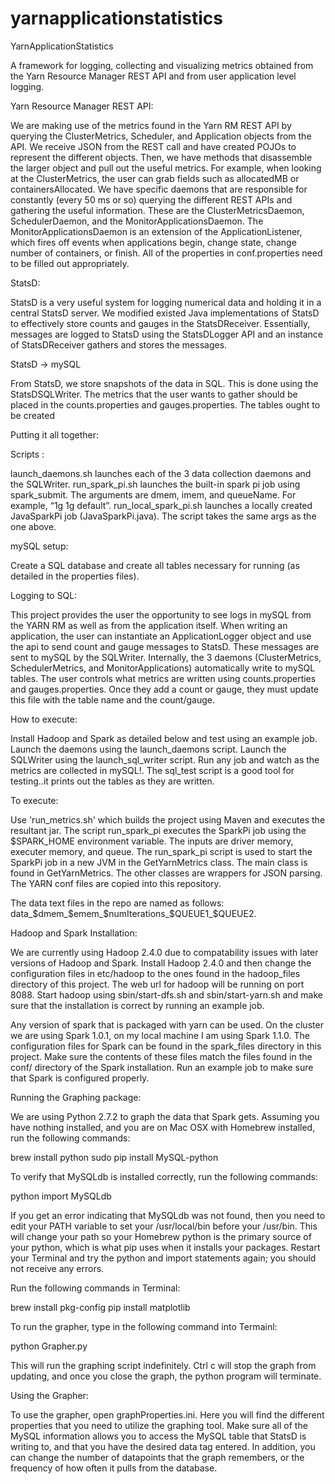 yarnapplicationstatistics
=========================
YarnApplicationStatistics

A framework for logging, collecting and visualizing metrics obtained from the Yarn Resource Manager REST API and from user application level logging. 

Yarn Resource Manager REST API:

We are making use of the metrics found in the Yarn RM REST API by querying the ClusterMetrics, Scheduler, and Application objects from the API. We receive JSON from the REST call and have created POJOs to represent the different objects. Then, we have methods that disassemble the larger object and pull out the useful metrics. For example, when looking at the ClusterMetrics, the user can grab fields such as allocatedMB or containersAllocated. We have specific daemons that are responsible for constantly (every 50 ms or so) querying the different REST APIs and gathering the useful information. These are the ClusterMetricsDaemon, SchedulerDaemon, and the MonitorApplicationsDaemon. The MonitorApplicationsDaemon is an extension of the ApplicationListener, which fires off events when applications begin, change state, change number of containers, or finish. All of the properties in conf.properties need to be filled out appropriately.

StatsD:

StatsD is a very useful system for logging numerical data and holding it in a central StatsD server. We modified existed Java implementations of StatsD to effectively store counts and gauges in the StatsDReceiver. Essentially, messages are logged to StatsD using the StatsDLogger API and an instance of StatsDReceiver gathers and stores the messages. 

StatsD -> mySQL

From StatsD, we store snapshots of the data in SQL. This is done using the StatsDSQLWriter. The metrics that the user wants to gather should be placed in the counts.properties and gauges.properties. The tables ought to be created 

Putting it all together:

Scripts :

launch_daemons.sh launches each of the 3 data collection daemons and the SQLWriter. 
run_spark_pi.sh launches the built-in spark pi job using spark_submit. The arguments are dmem, imem, and queueName. For example, “1g 1g default”.
run_local_spark_pi.sh launches a locally created JavaSparkPi job (JavaSparkPi.java). The script takes the same args as the one above.

mySQL setup:

Create a SQL database and create all tables necessary for running (as detailed in the properties files). 

Logging to SQL:

This project provides the user the opportunity to see logs in mySQL from the YARN RM as well as from the application itself. When writing an application, the user can instantiate an ApplicationLogger object and use the api to send count and gauge messages to StatsD. These messages are sent to mySQL by the SQLWriter. Internally, the 3 daemons (ClusterMetrics, SchedulerMetrics, and MonitorApplications) automatically write to mySQL tables. The user controls what metrics are written using counts.properties and gauges.properties. Once they add a count or gauge, they must update this file with the table name and the count/gauge. 

How to execute:

Install Hadoop and Spark as detailed below and test using an example job. Launch the daemons using the launch_daemons script. Launch the SQLWriter using the launch_sql_writer script. Run any job and watch as the metrics are collected in mySQL!. The sql_test script is a good tool for testing..it prints out the tables as they are written.

To execute:

Use 'run_metrics.sh' which builds the project using Maven and executes the resultant jar. The script run_spark_pi executes the SparkPi job using the $SPARK_HOME environment variable. The inputs are driver memory, executer memory, and queue. The run_spark_pi script is used to start the SparkPi job in a new JVM in the GetYarnMetrics class. The main class is found in GetYarnMetrics. The other classes are wrappers for JSON parsing. The YARN conf files are copied into this repository.

The data text files in the repo are named as follows: data_$dmem_$emem_$numIterations_$QUEUE1_$QUEUE2.

Hadoop and Spark Installation:

We are currently using Hadoop 2.4.0 due to compatability issues with later versions of Hadoop and Spark. Install Hadoop 2.4.0 and then change the configuration files in etc/hadoop to the ones found in the hadoop_files directory of this project. The web url for hadoop will be running on port 8088. Start hadoop using sbin/start-dfs.sh and sbin/start-yarn.sh and make sure that the installation is correct by running an example job. 

Any version of spark that is packaged with yarn can be used. On the cluster we are using Spark 1.0.1, on my local machine I am using Spark 1.1.0. The configuration files for Spark can be found in the spark_files directory in this project. Make sure the contents of these files match the files found in the conf/ directory of the Spark installation. Run an example job to make sure that Spark is configured properly.

Running the Graphing package:

We are using Python 2.7.2 to graph the data that Spark gets. Assuming you have nothing installed, and you are on Mac OSX with Homebrew installed, run the following commands:

brew install python
sudo pip install MySQL-python

To verify that MySQLdb is installed correctly, run the following commands:

python
import MySQLdb

If you get an error indicating that MySQLdb was not found, then you need to edit your PATH variable to set your /usr/local/bin before your /usr/bin. This will change your path so your Homebrew python is the primary source of your python, which is what pip uses when it installs your packages. Restart your Terminal and try the python and import statements again; you should not receive any errors.

Run the following commands in Terminal:

brew install pkg-config
pip install matplotlib

To run the grapher, type in the following command into Termainl:

python Grapher.py

This will run the graphing script indefinitely. Ctrl c will stop the graph from updating, and once you close the graph, the python program will terminate.

Using the Grapher:

To use the grapher, open graphProperties.ini. Here you will find the different properties that you need to utilize the graphing tool. Make sure all of the MySQL information allows you to access the MySQL table that StatsD is writing to, and that you have the desired data tag entered. In addition, you can change the number of datapoints that the graph remembers, or the frequency of how often it pulls from the database.
